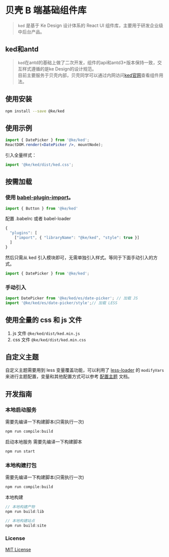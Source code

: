 # 贝壳 B 端基础组件库

> `ked` 是基于 Ke Design 设计体系的 React UI 组件库，主要用于研发企业级中后台产品。<br/>


## ked和antd
>  `ked`在antd的基础上做了二次开发，组件的api和antd3+版本保持一致，交互样式遵循的是ke Design的设计规范。<br/>
>   目前主要服务于贝壳内部，贝壳同学可以通过内网访问[ked官网](https://gem.ke.com/site/ked/v/index/)查看组件用法。<br/>

## 使用安装

```sh
npm install --save @ke/ked
```

## 使用示例

```jsx
import { DatePicker } from '@ke/ked';
ReactDOM.render(<DatePicker />, mountNode);
```

引入全量样式：

```jsx
import '@ke/ked/dist/ked.css';
```
## 按需加载

### 使用 [babel-plugin-import](https://github.com/ant-design/babel-plugin-import)。

```javascript
import { Button } from '@ke/ked'
```

配置 .babelrc 或者 babel-loader

```js
{
  "plugins": [
    ["import", { "libraryName": "@ke/ked", "style": true }]
  ]
}
```

然后只需从 ked 引入模块即可，无需单独引入样式。等同于下面手动引入的方式。

```jsx
import { DatePicker } from '@ke/ked';
```

### 手动引入

  ```jsx
  import DatePicker from '@ke/ked/es/date-picker'; // 加载 JS
  import '@ke/ked/es/date-picker/style';// 加载 LESS
  ```

## 使用全量的 css 和 js 文件

1. js 文件 `@ke/ked/dist/ked.min.js`
2. css 文件 `@ke/ked/dist/ked.min.css`


## 自定义主题

自定义主题需要用到 less 变量覆盖功能，可以利用了 [less-loader](https://github.com/webpack/less-loader#less-options) 的 `modifyVars` 来进行主题配置，变量和其他配置方式可以参考 [配置主题](/docs/react/customize-theme) 文档。

## 开发指南

### 本地启动服务

需要先编译一下构建脚本(只需执行一次)
```js
npm run compile:build
```

启动本地服务
需要先编译一下构建脚本
```js
npm run start
```

### 本地构建打包

需要先编译一下构建脚本(只需执行一次)
```js
npm run compile:build
```

本地构建
```js
// 本地构建产物
npm run build:lib

// 本地构建站点
npm run build:site
```


### License

[MIT License](./LICENSE)
